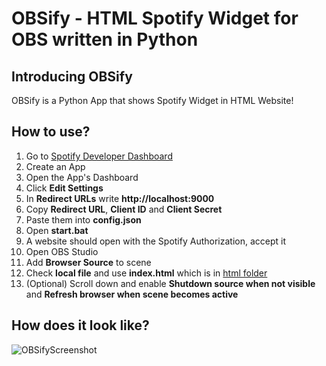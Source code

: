 # OBSify - HTML Spotify Widget for OBS written in Python

## Introducing OBSify
OBSify is a Python App that shows Spotify Widget in HTML Website!  

## How to use?
1. Go to [Spotify Developer Dashboard](https://developer.spotify.com/dashboard/)
2. Create an App
3. Open the App's Dashboard
4. Click **Edit Settings**
5. In **Redirect URLs** write **http://localhost:9000**
6. Copy **Redirect URL**, **Client ID** and **Client Secret**
7. Paste them into **config.json**
8. Open **start.bat**
9. A website should open with the Spotify Authorization, accept it
10. Open OBS Studio
11. Add **Browser Source** to scene
12. Check **local file** and use **index.html** which is in [html folder](https://github.com/Heapy1337/OBSify/tree/main/html)
14. (Optional) Scroll down and enable **Shutdown source when not visible** and **Refresh browser when scene becomes active**

## How does it look like?
![OBSifyScreenshot](https://i.imgur.com/t2gSTjt.png)
